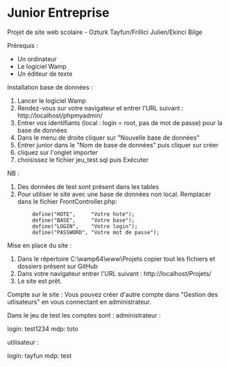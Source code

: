 # Junior Entreprise
Projet de site web scolaire - Ozturk Tayfun/Frillici Julien/Ekinci Bilge

Prérequis :

* Un ordinateur
* Le logiciel Wamp
* Un éditeur de texte

Installation base de données :
1. Lancer le logiciel Wamp
2. Rendez-vous sur votre navigateur et entrer l'URL suivant : http://localhost/phpmyadmin/
3. Entrer vos identifiants (local : login = root, pas de mot de passe) pour la base de données
4. Dans le menu de droite cliquer sur "Nouvelle base de données"
5. Entrer junior dans le "Nom de base de données" puis cliquer sur créer
6. cliquez sur l'onglet importer
7. choisissez le fichier jeu_test.sql puis Exécuter

NB : 
1. Des données de test sont présent dans les tables
2. Pour utiliser le site avec une base de données non local. Remplacer dans le fichier FrontController.php:

```	    
        define("HOTE",     "Votre hote");
    	define("BASE",     "Votre base");
    	define("LOGIN",    "Votre login");
    	define("PASSWORD", "Votre mot de passe");
```

Mise en place du site :
1. Dans le répertoire C:\wamp64\www\Projets copier tout les fichiers et dossiers présent sur GitHub
2. Dans votre navigateur entrer l'URL suivant : http://localhost/Projets/ 
3. Le site est prêt.

Compte sur le site :
Vous pouvez créer d'autre compte dans "Gestion des utlisateurs" en vous connectant en administrateur.

Dans le jeu de test les comptes sont : 
administrateur :

login: test1234 
mdp: toto

utilisateur :

login: tayfun
mdp: test
